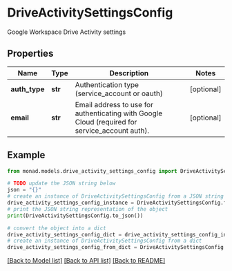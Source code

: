 # DriveActivitySettingsConfig

Google Workspace Drive Activity settings

## Properties

Name | Type | Description | Notes
------------ | ------------- | ------------- | -------------
**auth_type** | **str** | Authentication type (service_account or oauth) | [optional] 
**email** | **str** | Email address to use for authenticating with Google Cloud (required for service_account auth). | [optional] 

## Example

```python
from monad.models.drive_activity_settings_config import DriveActivitySettingsConfig

# TODO update the JSON string below
json = "{}"
# create an instance of DriveActivitySettingsConfig from a JSON string
drive_activity_settings_config_instance = DriveActivitySettingsConfig.from_json(json)
# print the JSON string representation of the object
print(DriveActivitySettingsConfig.to_json())

# convert the object into a dict
drive_activity_settings_config_dict = drive_activity_settings_config_instance.to_dict()
# create an instance of DriveActivitySettingsConfig from a dict
drive_activity_settings_config_from_dict = DriveActivitySettingsConfig.from_dict(drive_activity_settings_config_dict)
```
[[Back to Model list]](../README.md#documentation-for-models) [[Back to API list]](../README.md#documentation-for-api-endpoints) [[Back to README]](../README.md)


